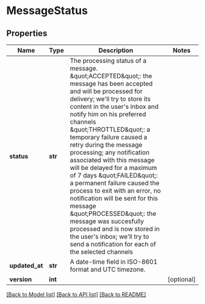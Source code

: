 # MessageStatus

## Properties
Name | Type | Description | Notes
------------ | ------------- | ------------- | -------------
**status** | **str** | The processing status of a message. \&quot;ACCEPTED\&quot;: the message has been accepted and will be processed for delivery;   we&#x27;ll try to store its content in the user&#x27;s inbox and notify him on his preferred channels \&quot;THROTTLED\&quot;: a temporary failure caused a retry during the message processing;   any notification associated with this message will be delayed for a maximum of 7 days \&quot;FAILED\&quot;: a permanent failure caused the process to exit with an error, no notification will be sent for this message \&quot;PROCESSED\&quot;: the message was succesfully processed and is now stored in the user&#x27;s inbox;   we&#x27;ll try to send a notification for each of the selected channels | 
**updated_at** | **str** | A date-time field in ISO-8601 format and UTC timezone. | 
**version** | **int** |  | [optional] 

[[Back to Model list]](../README.md#documentation-for-models) [[Back to API list]](../README.md#documentation-for-api-endpoints) [[Back to README]](../README.md)


